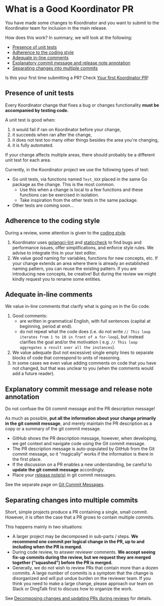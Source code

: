 # What is a Good Koordinator PR

You have made some changes to Koordinator and you want to submit to the Koordinator team for inclusion in the main
release.

How does this work? In summary, we will look at the following:

- [Presence of unit tests](#presence-of-unit-tests)
- [Adherence to the coding style](#adherence-to-the-coding-style)
- [Adequate in-line comments](#adequate-in-line-comments)
- [Explanatory commit message and release note annotation](#explanatory-commit-message-and-release-note-annotation)
- [Separating changes into multiple commits](#separating-changes-into-multiple-commits)

Is this your first time submitting a PR? Check [Your first Koordinator PR](./first-pr.md)!

## Presence of unit tests

Every Koordinator change that fixes a bug or changes functionality **must be accompanied by testing code.**

A unit test is good when:

1. it would fail if ran on Koordinator before your change,
2. it succeeds when ran after the change,
3. it does not test too many other things besides the area you're changing,
4. it is fully automated.

If your change affects multiple areas, there should probably be a different unit test for each area.

Currently, in the Koordinator project we use the following types of test:

- Go unit tests, via functions named `Test_XXX` placed in the same Go package as the change. This is the most common.
    - Use this when a change is local to a few functions and these functions can be exercised in isolation.
    - Take inspiration from the other tests in the same package.
- Other tests are coming soon...

## Adherence to the coding style

During a review, some attention is given to the [coding style](TODO).

1. Koordinator uses [golangci-lint](https://golangci-lint.run/) and [staticcheck](https://staticcheck.io/) to find bugs
   and performance issues, offer simplifications, and enforce style rules. We advise to integrate this in your text
   editor.
2. We value good naming for variables, functions for new concepts, etc. If your change extends an area where there is
   already an established naming pattern, you can reuse the existing pattern. If you are introducing new concepts, be
   creative! But during the review we might kindly request you to rename some entities.

## Adequate in-line comments

We value in-line comments that clarify what is going on in the Go code.

1. Good comments:
    - are written in grammatical English, with full sentences (capital at beginning, period at end).
    - do not repeat what the code does (i.e. do not write `// This loop iterates from 1 to 10 in front of a for-loop`),
      but instead clarifies the goal and/or the motivation (
      e.g. `// This loop aggregates a result over all the instances`).
2. We value adequate (but not excessive) single empty lines to separate blocks of code that correspond to units of
   reasoning.
3. In some cases we even value adding comments on code that you have not changed, but that was unclear to you (when the
   comments would add a future reader).

## Explanatory commit message and release note annotation

Do not confuse the Git commit message and the PR description message!

As much as possible, **put all the information about your change primarily in the git commit message**, and merely
maintain the PR description as a copy or a summary of the git commit message.

- GitHub shows the PR description message, however, when developing, we get context and navigate code using the Git
  commit message.
- The PR description message is auto-populated by GitHub from the Git commit message, so it "magically" works if the
  information is there in the first place.
- If the discussion on a PR enables a new understanding, be careful to **update the git commit message** accordingly.
- Place your [release note(s)](TODO) in git commit messages.

See the separate page on [Git Commit Messages](TODO).

## Separating changes into multiple commits

Short, simple projects produce a PR containing a single, small commit. However, it is often the case that a PR grows to
contain multiple commits.

This happens mainly in two situations:

- A larger project may be decomposed in sub-parts / steps. **We recommend one commit per logical change in the PR, up to
  and including when the PR is merged.**
- During code review, to answer reviewer comments. **We accept seeing fix-up commits during the review, but we request
  they are merged together (“squashed”) before the PR is merged.**
- Generally, we do not wish to review PRs that contain more than a dozen commits. A large number of commits is a symptom
  that the change is disorganized and will put undue burden on the reviewer team. If you think you need to make a large
  change, please approach our team on Slack or DingTalk first to discuss how to organize the work.

See [Decomposing changes and updating PRs during reviews](TODO) for details.


